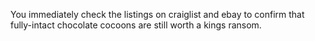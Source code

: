You immediately check the listings on craiglist and ebay to confirm that fully-intact chocolate cocoons are
still worth a kings ransom.